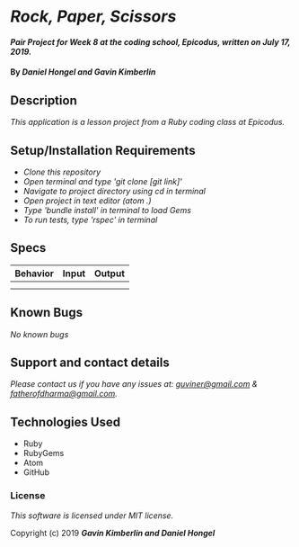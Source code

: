 # _Rock, Paper, Scissors_

#### _Pair Project for Week 8 at the coding school, Epicodus, written on July 17, 2019._

#### By _**Daniel Hongel and Gavin Kimberlin**_

## Description

_This application is a lesson project from a Ruby coding class at Epicodus._

## Setup/Installation Requirements

* _Clone this repository_
* _Open terminal and type 'git clone [git link]'_
* _Navigate to project directory using cd in terminal_
* _Open project in text editor (atom .)_
* _Type 'bundle install' in terminal to load Gems_
* _To run tests, type 'rspec' in terminal_

## Specs
| Behavior | Input | Output |
| ------------- |:-------------:| -----:|
| | | |
||||

## Known Bugs

_No known bugs_

## Support and contact details

_Please contact us if you have any issues at: guviner@gmail.com & fatherofdharma@gmail.com._

## Technologies Used

* Ruby
* RubyGems
* Atom
* GitHub


### License
_This software is licensed under MIT license._

Copyright (c) 2019 **_Gavin Kimberlin and Daniel Hongel_**
